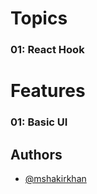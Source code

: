 # Topics

### 01: React Hook

# Features

### 01: Basic UI

## Authors

- [@mshakirkhan](https://www.github.com/mshakirkhan)